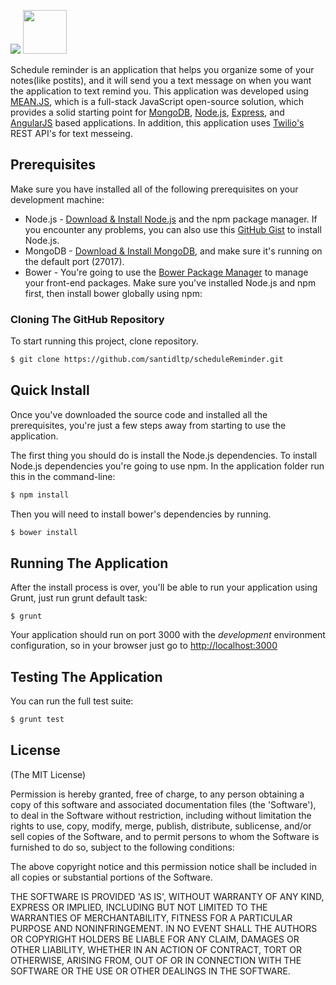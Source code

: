 
<img src="http://meanjs.org/img/logo-small.png">  <img src="https://www.twilio.com/marketing/bundles/marketing/img/favicons/favicon.ico" height="70px" weight="70px">

Schedule reminder is an application that helps you organize some of your notes(like postits), and it will send you a text message on when you want the application to text remind you. This application was developed using [MEAN.JS](https://meanjs.org/), which is a full-stack JavaScript open-source solution, which provides a solid starting point for [MongoDB](http://www.mongodb.org/), [Node.js](http://www.nodejs.org/), [Express](http://expressjs.com/), and [AngularJS](http://angularjs.org/) based applications. In addition, this application uses [Twilio's](https://www.twilio.com/) REST API's for text messeing.


## Prerequisites
Make sure you have installed all of the following prerequisites on your development machine:
* Node.js - [Download & Install Node.js](http://www.nodejs.org/download/) and the npm package manager. If you encounter any problems, you can also use this [GitHub Gist](https://gist.github.com/isaacs/579814) to install Node.js.
* MongoDB - [Download & Install MongoDB](http://www.mongodb.org/downloads), and make sure it's running on the default port (27017).
* Bower - You're going to use the [Bower Package Manager](http://bower.io/) to manage your front-end packages. Make sure you've installed Node.js and npm first, then install bower globally using npm:



### Cloning The GitHub Repository
To start running this project, clone repository.

```bash
$ git clone https://github.com/santidltp/scheduleReminder.git
```

 
## Quick Install
Once you've downloaded the source code and installed all the prerequisites, you're just a few steps away from starting to use the application.

The first thing you should do is install the Node.js dependencies. To install Node.js dependencies you're going to use npm. In the application folder run this in the command-line:

```bash
$ npm install
```

Then you will need to install bower's dependencies by running.

```bash
$ bower install
```


## Running The Application
After the install process is over, you'll be able to run your application using Grunt, just run grunt default task:

```
$ grunt
```

Your application should run on port 3000 with the *development* environment configuration, so in your browser just go to [http://localhost:3000](http://localhost:3000)


## Testing The Application
You can run the full test suite:

```bash
$ grunt test
```

## License
(The MIT License)

Permission is hereby granted, free of charge, to any person obtaining
a copy of this software and associated documentation files (the
'Software'), to deal in the Software without restriction, including
without limitation the rights to use, copy, modify, merge, publish,
distribute, sublicense, and/or sell copies of the Software, and to
permit persons to whom the Software is furnished to do so, subject to
the following conditions:

The above copyright notice and this permission notice shall be
included in all copies or substantial portions of the Software.

THE SOFTWARE IS PROVIDED 'AS IS', WITHOUT WARRANTY OF ANY KIND,
EXPRESS OR IMPLIED, INCLUDING BUT NOT LIMITED TO THE WARRANTIES OF
MERCHANTABILITY, FITNESS FOR A PARTICULAR PURPOSE AND NONINFRINGEMENT.
IN NO EVENT SHALL THE AUTHORS OR COPYRIGHT HOLDERS BE LIABLE FOR ANY
CLAIM, DAMAGES OR OTHER LIABILITY, WHETHER IN AN ACTION OF CONTRACT,
TORT OR OTHERWISE, ARISING FROM, OUT OF OR IN CONNECTION WITH THE
SOFTWARE OR THE USE OR OTHER DEALINGS IN THE SOFTWARE.

